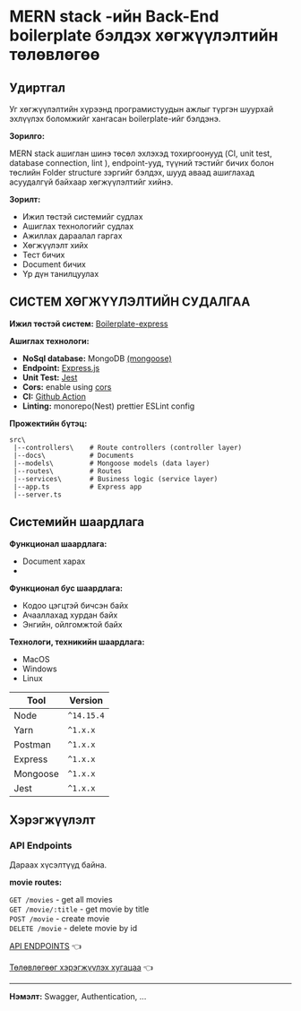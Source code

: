 # MERN stack -ийн Back-End boilerplate бэлдэх хөгжүүлэлтийн төлөвлөгөө

## Удиртгал

Уг хөгжүүлэлтийн хүрээнд програмистуудын ажлыг түргэн шуурхай эхлүүлэх боломжийг хангасан boilerplate-ийг бэлдэнэ.

**Зорилго:**

MERN stack ашиглан шинэ төсөл эхлэхэд тохиргоонууд (CI, unit test, database connection, lint ), endpoint-ууд, түүний тэстийг бичих болон төслийн Folder structure зэргийг бэлдэх, шууд аваад ашиглахад асуудалгүй байхаар хөгжүүлэлтийг хийнэ.

**Зорилт:**

- Ижил төстэй системийг судлах
- Ашиглах технологийг судлах
- Ажиллах дараалал гаргах
- Хөгжүүлэлт хийх
- Тест бичих
- Document бичих
- Үр дүн танилцуулах

## СИСТЕМ ХӨГЖҮҮЛЭЛТИЙН СУДАЛГАА

**Ижил төстэй систем:** [Boilerplate-express](https://github.com/hagopj13/node-express-boilerplate)

**Ашиглах технологи:**

- **NoSql database:** MongoDB [(mongoose)](https://mongoosejs.com/)
- **Endpoint:** [Express.js](https://expressjs.com/en/5x/api.html)
- **Unit Test:** [Jest](https://jestjs.io/)
- **Cors:** enable using [cors](https://github.com/expressjs/cors)
- **CI:** [Github Action](https://docs.github.com/en/actions)
- **Linting:** monorepo(Nest) prettier ESLint config

**Прожектийн бүтэц:**

```
src\
 |--controllers\    # Route controllers (controller layer)
 |--docs\           # Documents
 |--models\         # Mongoose models (data layer)
 |--routes\         # Routes
 |--services\       # Business logic (service layer)
 |--app.ts          # Express app
 |--server.ts
```

## Системийн шаардлага

**Функционал шаардлага:**

- Document харах
-

**Функционал бус шаардлага:**

- Кодоо цэгцтэй бичсэн байх
- Ачааллахад хурдан байх
- Энгийн, ойлгомжтой байх

**Технологи, техникийн шаардлага:**

- MacOS
- Windows
- Linux

| Tool     | Version    |
| -------- | ---------- |
| Node     | `^14.15.4` |
| Yarn     | `^1.x.x`   |
| Postman  | `^1.x.x`   |
| Express  | `^1.x.x`   |
| Mongoose | `^1.x.x`   |
| Jest     | `^1.x.x`   |

## Хэрэгжүүлэлт

### API Endpoints

Дараах хүсэлтүүд байна.

**movie routes:**

`GET /movies` - get all movies <br>
`GET /movie/:title` - get movie by title<br>
`POST /movie` - create movie<br>
`DELETE /movie` - delete movie by id<br>

[API ENDPOINTS](https://documenter.getpostman.com/view/7893329/UVsQt4f7) :point_left:

[Төлөвлөгөөг хэрэгжүүлэх хугацаа](https://docs.google.com/document/d/1X7HUwWSSjLHxj3UBwl6z2o5MGMiaf8Oq) :point_left:

<hr/>

**Нэмэлт:** Swagger, Authentication, ...
